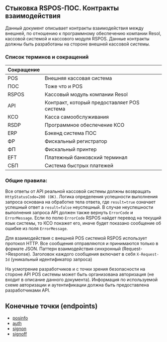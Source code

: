 ## Стыковка RSPOS-ПОС. Контракты взаимодействия

Данный документ описывает контракты взаимодействия между внешней, по отношению к программному обеспечению компании Resol, кассовой системой и кассового модуля RSPOS.
Данные контракты должны быть разработаны на стороне внешней кассовой системы.

### Список терминов и сокращений

| Сокращение |                                             |
|------------|---------------------------------------------|
| POS        | Внешняя кассовая система                    |
| ПОС        | Тоже что и POS                              |
| RSPOS      | Кассовый модуль компании Resol              |
| API        | Контракт, который предоставляет POS система |
| КСО        | Касса самообслуживания                      |
| RSDP       | Программное обеспечение КСО                 |
| ERP        | Бэкенд система ПОС                          |
| ФР         | Фискальный регистратор                      |
| ФП         | Фискальный принтер                          |
| EFT        | Платежный банковский терминал               |
| СБП        | Система быстрых платежей                    |


### Общие правила:
Все ответы от API реальной кассовой системы должны возвращать `HttpStatusCode=200 (OK)`. 
Логика определения успешности выполнения запроса основана на обработке тела ответа, где `result=true` означает успешный ответ а `result=false` неуспешный. 
В случае неуспешности выполнения запроса API должен также вернуть `ErrorCode` и `ErrorMessage`. 
Если по полю `ErrorCode` RSPOS найдет перевод на текущий язык системы, то КСО покажет его, иначе будет показано сообщение об ошибке из поля `ErrorMessage`.

Для взаимодействия с внешней POS системой RSPOS использует протокол HTTP. 
Все сообщения отправляются и принимаются только в формате JSON.
Паттерн взаимодействия синхронный (Request->Response).
Заголовок каждого сообщения включает в себя `X-Request-Id` (уникальный идентификатор запроса)

На усмотрение разработчиков и с точки зрения безопасности на стороне API POS системы может быть организована авторизация (не входит в описание данного документа). 
Информация по используемой схеме авторизации и аутентификации должна быть предоставлена разработчиками API.


## Конечные точки (endpoints)

- [posinfo](endpoints/posinfo.md)
- [auth](endpoints/auth.md)
- [signon](endpoints/signon.md)
- [signoff](endpoints/signoff.md)

